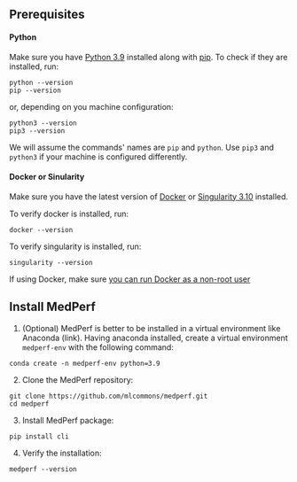 ## Prerequisites

#### Python

Make sure you have [Python 3.9](https://www.python.org/downloads/) installed along with [pip](https://pip.pypa.io/en/stable/installation/). To check if they are installed, run:

```
python --version
pip --version
```

or, depending on you machine configuration:

```
python3 --version
pip3 --version
```

We will assume the commands' names are `pip` and `python`. Use `pip3` and `python3` if your machine is configured differently.

#### Docker or Sinularity

Make sure you have the latest version of [Docker](https://docs.docker.com/get-docker/) or [Singularity 3.10](https://docs.sylabs.io/guides/3.0/user-guide/installation.html) installed.

To verify docker is installed, run:

```
docker --version
```

To verify singularity is installed, run:

```
singularity --version
```

If using Docker, make sure [you can run Docker as a non-root user](https://docs.docker.com/engine/install/linux-postinstall/#manage-docker-as-a-non-root-user)

## Install MedPerf

1. (Optional) MedPerf is better to be installed in a virtual environment like Anaconda (link). Having anaconda installed, create a virtual environment `medperf-env` with the following command:

```
conda create -n medperf-env python=3.9
```

2. Clone the MedPerf repository:

```
git clone https://github.com/mlcommons/medperf.git
cd medperf
```

3. Install MedPerf package:

```
pip install cli
```

4. Verify the installation:

```
medperf --version
```
